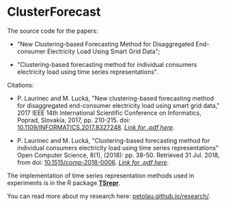 # ClusterForecast

The source code for the papers:

 * "New Clustering-based Forecasting Method for Disaggregated End-consumer Electricity Load Using Smart Grid Data";

 * "Clustering-based forecasting method for individual consumers electricity load using time series representations".

Citations:

 * P. Laurinec and M. Lucká, "New clustering-based forecasting method for disaggregated end-consumer electricity load using smart grid data," 2017 IEEE 14th International Scientific Conference on Informatics, Poprad, Slovakia, 2017, pp. 210-215.
doi: [10.1109/INFORMATICS.2017.8327248](https://doi.org/10.1109/INFORMATICS.2017.8327248).
[*Link for .pdf here*](http://ieeexplore.ieee.org/abstract/document/8327248/).

 * P. Laurinec and M. Lucká, "Clustering-based forecasting method for individual consumers electricity load using time series representations" Open Computer Science, 8(1), (2018): pp. 38-50. Retrieved 31 Jul. 2018, from doi: [10.1515/comp-2018-0006](https://doi.org/10.1515/comp-2018-0006). [*Link for .pdf here*](https://www.degruyter.com/downloadpdf/j/comp.2018.8.issue-1/comp-2018-0006/comp-2018-0006.pdf).


The implementation of time series representation methods used in experiments is in the R package [**TSrepr**](https://github.com/PetoLau/TSrepr).

You can read more about my research here: [petolau.github.io/research/](https://petolau.github.io/research/).
